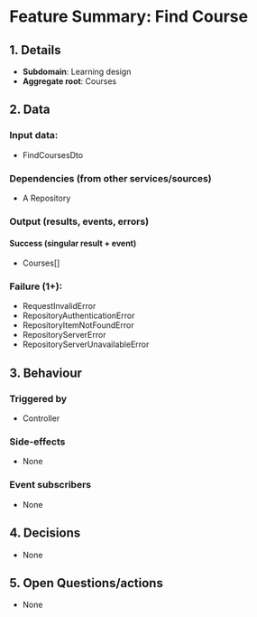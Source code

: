 # Feature Summary: Find Course

## 1. Details

- **Subdomain**: Learning design
- **Aggregate root**: Courses

## 2. Data

### Input data:

- FindCoursesDto

### Dependencies (from other services/sources)

- A Repository

### Output (results, events, errors)

#### Success (singular result + event)

- Courses[]

### Failure (1+):

- RequestInvalidError
- RepositoryAuthenticationError
- RepositoryItemNotFoundError
- RepositoryServerError
- RepositoryServerUnavailableError

## 3. Behaviour

### Triggered by

- Controller

### Side-effects

- None

### Event subscribers

- None

## 4. Decisions

- None

## 5. Open Questions/actions

- None
